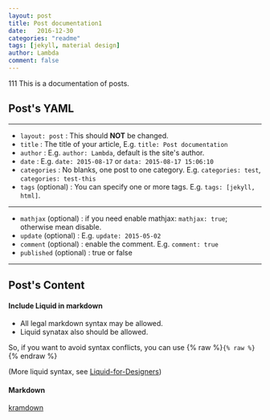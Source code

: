 ```yaml
---
layout: post
title: Post documentation1
date:   2016-12-30
categories: "readme"
tags: [jekyll, material design]
author: Lambda
comment: false
---
```

111
This is a documentation of posts.


## Post's YAML 

---

- `layout: post`
    : This should **NOT** be changed.
- `title`
    : The title of your article, E.g. `title: Post documentation`
- `author`
    : E.g. `author: Lambda`, default is the site's author.
- `date`
    : E.g. `date: 2015-08-17` or `data: 2015-08-17 15:06:10`
- `categories`
    : No blanks, one post to one category. E.g. `categories: test`, `categories: test-this`
- `tags` (optional)
    : You can specify one or more tags. E.g. `tags: [jekyll, html]`.

---
- `mathjax` (optional)
    : if you need enable mathjax: `mathjax: true`; otherwise mean disable.
- `update` (optional)
    : E.g. `update: 2015-05-02`
- `comment` (optional)
    : enable the comment. E.g. `comment: true`
- `published` (optional)
    : true or false

---


## Post's Content

#### Include Liquid in markdown

- All legal markdown syntax may be allowed. 
- Liquid synatax also should be allowed.


So, if you want to avoid syntax conflicts, you can use {% raw %}`{% raw %}`{% endraw %}

(More liquid syntax, see [Liquid-for-Designers](https://github.com/Shopify/liquid/wiki/Liquid-for-Designers))

#### Markdown

[kramdown](https://kramdown.gettalong.org/)


